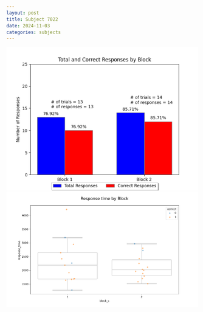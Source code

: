 ```yaml
---
layout: post
title: Subject 7022
date: 2024-11-03
categories: subjects
---
```


![](data/7022/run-5/7022_ATS_responses.png)
![](data/7022/run-5/7022_ATS_rt.png)
